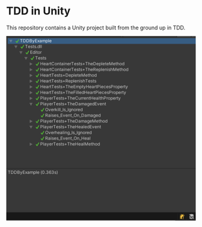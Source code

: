 # TDD in Unity

This repository contains a Unity project built from the ground up in TDD.


![](tdd.png)